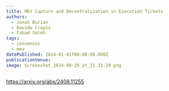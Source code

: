 ```yaml
---
title: MEV Capture and Decentralization in Execution Tickets
authors:
  - Jonah Burian
  - Davide Crapis
  - Fahad Saleh
tags:
  - consensus
  - mev
datePublished: 2024-01-01T00:00:00.000Z
publicationVenue: 
image: Screenshot_2024-08-25_at_11.31.24.png
---
```


<https://arxiv.org/abs/2408.11255>
